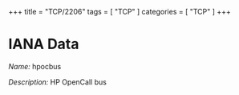 +++
title = "TCP/2206"
tags = [ "TCP" ]
categories = [ "TCP" ]
+++

# IANA Data

_Name:_ hpocbus

_Description:_ HP OpenCall bus

